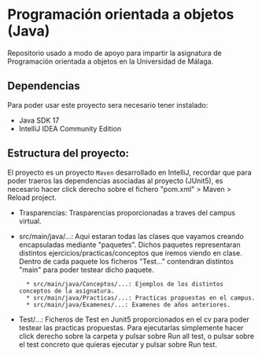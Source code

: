 
# Programación orientada a objetos (Java)

Repositorio usado a modo de apoyo para impartir la asignatura de Programación orientada a objetos en la Universidad de Málaga.


## Dependencias

Para poder usar este proyecto sera necesario tener instalado:

* Java SDK 17
* IntelliJ IDEA Community Edition


## Estructura del proyecto:

El proyecto es un proyecto ```Maven``` desarrollado en IntelliJ, recordar que para poder traeros las dependencias asociadas al proyecto (JUnit5), es necesario hacer click derecho sobre el fichero "pom.xml" > Maven > Reload project.

* Trasparencias: Trasparencias proporcionadas a traves del campus virtual.
* src/main/java/...: Aqui estaran todas las clases que vayamos creando encapsuladas mediante "paquetes". Dichos paquetes representaran distintos ejercicios/practicas/conceptos que iremos viendo en clase. Dentro de cada paquete los ficheros "Test..." contendran distintos "main" para poder testear dicho paquete.

        * src/main/java/Conceptos/...: Ejemplos de los distintos conceptos de la asignatura.
        * src/main/java/Practicas/...: Practicas propuestas en el campus.
        * src/main/java/Examenes/...: Examenes de años anteriores.
* Test/...: Ficheros de Test en Junit5 proporcionados en el cv para poder testear las practicas propuestas. Para ejecutarlas simplemente hacer click derecho sobre la carpeta y pulsar sobre Run all test, o pulsar sobre el test concreto que quieras ejecutar y pulsar sobre Run test.
